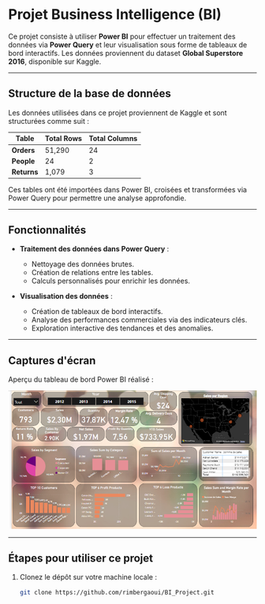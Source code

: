 # Projet Business Intelligence (BI)

Ce projet consiste à utiliser **Power BI** pour effectuer un traitement des données via **Power Query** et leur visualisation sous forme de tableaux de bord interactifs. Les données proviennent du dataset **Global Superstore 2016**, disponible sur Kaggle.

---

## Structure de la base de données

Les données utilisées dans ce projet proviennent de Kaggle et sont structurées comme suit :

| Table     | Total Rows | Total Columns |
|-----------|------------|---------------|
| **Orders**   | 51,290      | 24            |
| **People**   | 24          | 2             |
| **Returns**  | 1,079       | 3             |

Ces tables ont été importées dans Power BI, croisées et transformées via Power Query pour permettre une analyse approfondie.

---

## Fonctionnalités

- **Traitement des données dans Power Query** :
  - Nettoyage des données brutes.
  - Création de relations entre les tables.
  - Calculs personnalisés pour enrichir les données.

- **Visualisation des données** :
  - Création de tableaux de bord interactifs.
  - Analyse des performances commerciales via des indicateurs clés.
  - Exploration interactive des tendances et des anomalies.

---

## Captures d'écran

Aperçu du tableau de bord Power BI réalisé :

![Projet](./Capture/projet.png)

---

## Étapes pour utiliser ce projet

1. Clonez le dépôt sur votre machine locale :
   ```bash
   git clone https://github.com/rimbergaoui/BI_Project.git
